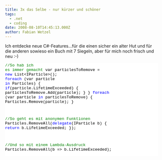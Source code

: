 ```yaml
---
title: 3x das Selbe - nur kürzer und schöner
tags:
  - .net
  - coding
date: 2008-08-10T14:45:13.000Z
author: Fabian Wetzel
---
```


Ich entdecke neue C#-Features...für die einen sicher ein alter Hut und für die anderen sowieso ein Buch mit 7 Siegeln, aber für mich noch frisch und neu :-)<pre class="csharpcode"><span class="rem">//So hab ich es immer gemacht</span>
var particlesToRemove = <span class="kwrd">new</span> List&lt;IParticle&gt;();
<span class="kwrd">foreach</span> (var particle <span class="kwrd">in</span> Particles)
{
    <span class="kwrd">if</span>(particle.LifetimeExceeded)
    {
        particlesToRemove.Add(particle);
    }
}
<span class="kwrd">foreach</span> (var particle <span class="kwrd">in</span> particlesToRemove)
{
    Particles.Remove(particle);
}

<span class="rem">//So geht es mit anonymen Funktionen</span>
Particles.RemoveAll(<span class="kwrd">delegate</span>(IParticle b)
                    {
                        <span class="kwrd">return</span> b.LifetimeExceeded;
                    });

<span class="rem">//Und so mit einem Lambda-Ausdruck</span>
Particles.RemoveAll(b =&gt; b.LifetimeExceeded);</pre>
<style type="text/css">.csharpcode, .csharpcode pre
{
	font-size: small;
	color: black;
	font-family: consolas, "Courier New", courier, monospace;
	background-color: #ffffff;
	/*white-space: pre;*/
}
.csharpcode pre { margin: 0em; }
.csharpcode .rem { color: #008000; }
.csharpcode .kwrd { color: #0000ff; }
.csharpcode .str { color: #006080; }
.csharpcode .op { color: #0000c0; }
.csharpcode .preproc { color: #cc6633; }
.csharpcode .asp { background-color: #ffff00; }
.csharpcode .html { color: #800000; }
.csharpcode .attr { color: #ff0000; }
.csharpcode .alt 
{
	background-color: #f4f4f4;
	width: 100%;
	margin: 0em;
}
.csharpcode .lnum { color: #606060; }
</style>



